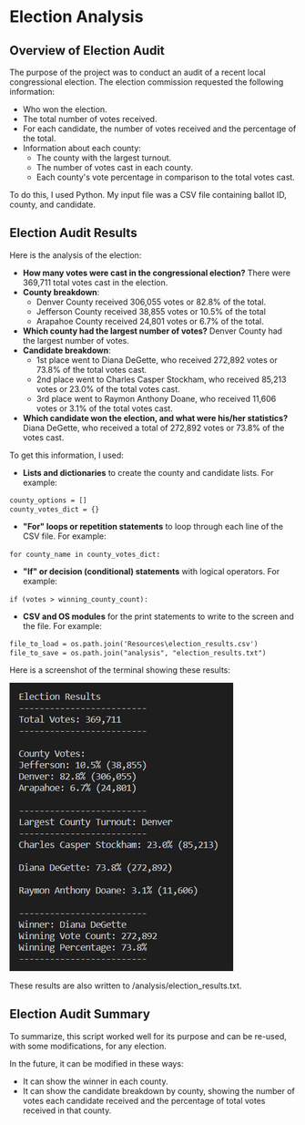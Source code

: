 # Election Analysis

## Overview of Election Audit
The purpose of the project was to conduct an audit of a  recent local congressional election. The election commission requested the following information:
* Who won the election.
* The total number of votes received.
* For each candidate, the number of votes received and the percentage of the total.
* Information about each county:
     - The county with the largest turnout.
     - The number of votes cast in each county.
	- Each county's vote percentage in comparison to the total votes cast.
	

To do this, I used Python. My input file was a CSV file containing ballot ID, county, and candidate.
## Election Audit Results
Here is the analysis of the election:
- **How many votes were cast in the congressional election?** There were 369,711 total votes cast in the election. 
- **County breakdown**:
  - Denver County received 306,055 votes or 82.8% of the total.
  - Jefferson County received 38,855 votes or 10.5% of the total
  - Arapahoe County received 24,801 votes or 6.7% of the total.
- 	**Which county had the largest number of votes?** Denver County had the largest number of votes.
- **Candidate breakdown**:
  - 1st place went to Diana DeGette, who received 272,892 votes or 73.8% of the total votes cast.
  - 2nd place went to Charles Casper Stockham, who received 85,213 votes or 23.0% of the total votes cast.
  - 3rd place went to Raymon Anthony Doane, who received 11,606 votes or 3.1% of the total votes cast.
- 	**Which candidate won the election, and what were his/her statistics?**  Diana DeGette, who received a total of 272,892 votes or 73.8% of the votes cast.

To get this information, I used:

* **Lists and dictionaries** to create the county and candidate lists. For example:
```
county_options = []
county_votes_dict = {}
```
* **"For" loops or repetition statements** to loop through each line of the CSV file. For example:

`for county_name in county_votes_dict:`
* **"If" or decision (conditional) statements** with logical operators. For example:

`if (votes > winning_county_count):`
* **CSV and OS modules** for the print statements to write to the screen and the file. For example:
```
file_to_load = os.path.join('Resources\election_results.csv')
file_to_save = os.path.join("analysis", "election_results.txt")
```
Here is a screenshot of the terminal showing these results:

![](./Resources/election_results.png)  

These results are also written to  /analysis/election_results.txt.

## Election Audit Summary
To summarize, this script worked well for its purpose and can be re-used, with some modifications, for any election. 

In the future, it can be modified in these ways:
- It can show the winner in each county.
- It can show the candidate breakdown by county, showing the number of votes each candidate received and the percentage of total votes received in that county.



